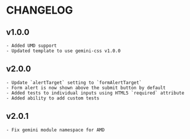 # CHANGELOG

## v1.0.0

    - Added UMD support
    - Updated template to use gemini-css v1.0.0

## v2.0.0

    - Update `alertTarget` setting to `formAlertTarget`
    - Form alert is now shown above the submit button by default
    - Added tests to individual inputs using HTML5 `required` attribute
    - Added ability to add custom tests

## v2.0.1

    - Fix gemini module namespace for AMD
